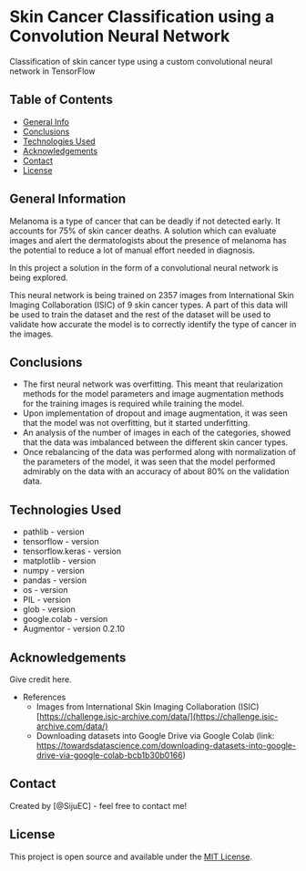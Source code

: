# Skin Cancer Classification using a Convolution Neural Network
Classification of skin cancer type using a custom convolutional neural network in TensorFlow

## Table of Contents
* [General Info](#general-information)
* [Conclusions](#conclusions)
* [Technologies Used](#technologies-used)
* [Acknowledgements](#acknowledgements)
* [Contact](#Contact)
* [License](#License)

<!-- You can include any other section that is pertinent to your problem -->

## General Information
Melanoma is a type of cancer that can be deadly if not detected early. It accounts for 75% of skin cancer deaths. A solution which can evaluate images and alert the dermatologists about the presence of melanoma has the potential to reduce a lot of manual effort needed in diagnosis. 

In this project a solution in the form of a convolutional neural network is being explored.

This neural network is being trained on 2357 images from International Skin Imaging Collaboration (ISIC) of 9 skin cancer types. A part of this data will be used to train the dataset and the rest of the dataset will be used to validate how accurate the model is to correctly identify the type of cancer in the images.


## Conclusions
- The first neural network was overfitting. This meant that reularization methods for the model parameters and image augmentation methods for the training images is required while training the model.
- Upon implementation of dropout and image augmentation, it was seen that the model was not overfitting, but it started underfitting.
- An analysis of the number of images in each of the categories, showed that the data was imbalanced between the different skin cancer types.
- Once rebalancing of the data was performed along with normalization of the parameters of the model, it was seen that the model performed admirably on the data with an accuracy of about 80% on the validation data.

<!-- You don't have to answer all the questions - just the ones relevant to your project. -->


## Technologies Used
- pathlib - version 
- tensorflow - version
- tensorflow.keras - version
- matplotlib - version
- numpy - version
- pandas - version
- os - version
- PIL - version
- glob - version
- google.colab - version
- Augmentor - version 0.2.10

<!-- As the libraries versions keep on changing, it is recommended to mention the version of library used in this project -->

## Acknowledgements
Give credit here.
<!-- This project was inspired by... -->
- References
  - Images from International Skin Imaging Collaboration (ISIC) [https://challenge.isic-archive.com/data/](https://challenge.isic-archive.com/data/)
  - Downloading datasets into Google Drive via Google Colab (link: https://towardsdatascience.com/downloading-datasets-into-google-drive-via-google-colab-bcb1b30b0166)
<!-- This project was based on [this tutorial](https://www.example.com). -->


## Contact
Created by [@SijuEC] - feel free to contact me!


<!-- Optional -->
## License
This project is open source and available under the [MIT License]().

<!-- You don't have to include all sections - just the one's relevant to your project -->

